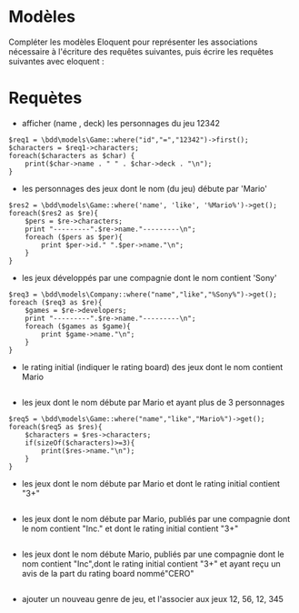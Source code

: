 # Modèles
Compléter les modèles Eloquent pour représenter les associations nécessaire à l'écriture des requêtes suivantes, puis écrire les requêtes suivantes avec eloquent :

# Requètes
- afficher (name , deck) les personnages du jeu 12342
```
$req1 = \bdd\models\Game::where("id","=","12342")->first();
$characters = $req1->characters;
foreach($characters as $char) {
    print($char->name . " " . $char->deck . "\n");
}
```
- les personnages des jeux dont le nom (du jeu) débute par 'Mario'
```
$res2 = \bdd\models\Game::where('name', 'like', '%Mario%')->get();
foreach($res2 as $re){
    $pers = $re->characters;
    print "---------".$re->name."---------\n";
    foreach ($pers as $per){
        print $per->id." ".$per->name."\n";
    }
}
```
- les jeux développés par une compagnie dont le nom contient 'Sony'
```
$req3 = \bdd\models\Company::where("name","like","%Sony%")->get();
foreach ($req3 as $re){
    $games = $re->developers;
    print "---------".$re->name."---------\n";
    foreach ($games as $game){
        print $game->name."\n";
    }
}
```
- le rating initial (indiquer le rating board) des jeux dont le nom contient Mario
```

```
- les jeux dont le nom débute par Mario et ayant plus de 3 personnages
```
$req5 = \bdd\models\Game::where("name","like","Mario%")->get();
foreach($req5 as $res){
    $characters = $res->characters;
    if(sizeOf($characters)>=3){
        print($res->name."\n");
    }
}
```
- les jeux dont le nom débute par Mario et dont le rating initial contient "3+"
```

```
- les jeux dont le nom débute par Mario, publiés par une compagnie dont le nom contient "Inc." et dont le rating initial contient "3+"
```

```
- les jeux dont le nom débute Mario, publiés par une compagnie dont le nom contient "Inc",dont le rating initial contient "3+" et ayant reçu un avis de la part du rating board nommé"CERO"
```

```
- ajouter un nouveau genre de jeu, et l'associer aux jeux 12, 56, 12, 345
```

```